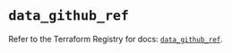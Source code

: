 # `data_github_ref`

Refer to the Terraform Registry for docs: [`data_github_ref`](https://registry.terraform.io/providers/integrations/github/6.6.0/docs/data-sources/ref).
